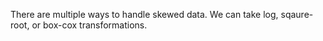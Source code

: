 There are multiple ways to handle skewed data. We can take log, sqaure-root, or box-cox transformations.

